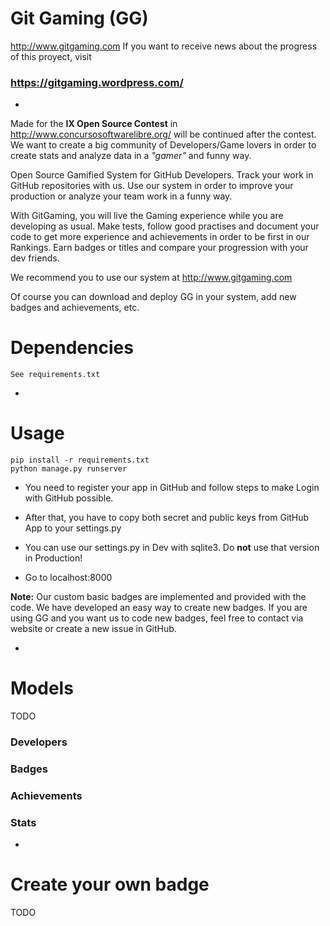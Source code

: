 Git Gaming (GG)
=========
http://www.gitgaming.com
If you want to receive news about the progress of this proyect, visit

### https://gitgaming.wordpress.com/

-
Made for the **IX Open Source Contest** in http://www.concursosoftwarelibre.org/ will be continued after the contest. We want to create a big community of Developers/Game lovers in order to create stats and analyze data in a *"gamer"* and funny way.

Open Source Gamified System for GitHub Developers. Track your work in GitHub repositories with us. Use our system in order to improve your production or analyze your team work in a funny way.

With GitGaming, you will live the Gaming experience while you are developing as usual. Make tests, follow good practises and document your code to get more experience and achievements in order to be first in our Rankings. Earn badges or titles and compare your progression with your dev friends.

We recommend you to use our system at http://www.gitgaming.com

Of course you can download and deploy GG in your system, add new badges and achievements, etc.

# Dependencies
    See requirements.txt
-
# Usage

    pip install -r requirements.txt
    python manage.py runserver

* You need to register your app in GitHub and follow steps to make Login with GitHub possible.

* After that, you have to copy both secret and public keys from GitHub App to your settings.py

* You can use our settings.py in Dev with sqlite3. Do **not** use that version in Production!

* Go to localhost:8000

**Note:** Our custom basic badges are implemented and provided with the code. We have developed an easy way to create new badges. If you are using GG and you want us to code new badges, feel free to contact via website or create a new issue in GitHub.


-
# Models
TODO
### Developers
### Badges
### Achievements
### Stats

-
# Create your own badge
TODO


